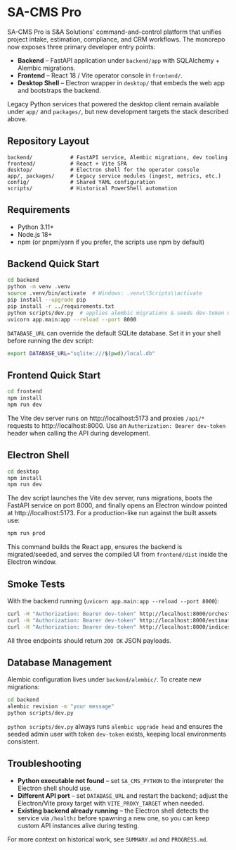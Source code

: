 # SA-CMS Pro

SA-CMS Pro is S&A Solutions' command-and-control platform that unifies project intake, estimation, compliance, and CRM workflows. The monorepo now exposes three primary developer entry points:

- **Backend** – FastAPI application under `backend/app` with SQLAlchemy + Alembic migrations.
- **Frontend** – React 18 / Vite operator console in `frontend/`.
- **Desktop Shell** – Electron wrapper in `desktop/` that embeds the web app and bootstraps the backend.

Legacy Python services that powered the desktop client remain available under `app/` and `packages/`, but new development targets the stack described above.

## Repository Layout

```
backend/            # FastAPI service, Alembic migrations, dev tooling
frontend/           # React + Vite SPA
desktop/            # Electron shell for the operator console
app/, packages/     # Legacy service modules (ingest, metrics, etc.)
config/             # Shared YAML configuration
scripts/            # Historical PowerShell automation
```

## Requirements

- Python 3.11+
- Node.js 18+
- npm (or pnpm/yarn if you prefer, the scripts use npm by default)

## Backend Quick Start

```bash
cd backend
python -m venv .venv
source .venv/bin/activate  # Windows: .venv\\Scripts\\activate
pip install --upgrade pip
pip install -r ../requirements.txt
python scripts/dev.py  # applies alembic migrations & seeds dev-token user
uvicorn app.main:app --reload --port 8000
```

`DATABASE_URL` can override the default SQLite database. Set it in your shell before running the dev script:

```bash
export DATABASE_URL="sqlite:///$(pwd)/local.db"
```

## Frontend Quick Start

```bash
cd frontend
npm install
npm run dev
```

The Vite dev server runs on http://localhost:5173 and proxies `/api/*` requests to http://localhost:8000. Use an `Authorization: Bearer dev-token` header when calling the API during development.

## Electron Shell

```bash
cd desktop
npm install
npm run dev
```

The dev script launches the Vite dev server, runs migrations, boots the FastAPI service on port 8000, and finally opens an Electron window pointed at http://localhost:5173. For a production-like run against the built assets use:

```bash
npm run prod
```

This command builds the React app, ensures the backend is migrated/seeded, and serves the compiled UI from `frontend/dist` inside the Electron window.

## Smoke Tests

With the backend running (`uvicorn app.main:app --reload --port 8000`):

```bash
curl -H "Authorization: Bearer dev-token" http://localhost:8000/orchestrator
curl -H "Authorization: Bearer dev-token" http://localhost:8000/estimate
curl -H "Authorization: Bearer dev-token" http://localhost:8000/indices/regions
```

All three endpoints should return `200 OK` JSON payloads.

## Database Management

Alembic configuration lives under `backend/alembic/`. To create new migrations:

```bash
cd backend
alembic revision -m "your message"
python scripts/dev.py
```

`python scripts/dev.py` always runs `alembic upgrade head` and ensures the seeded admin user with token `dev-token` exists, keeping local environments consistent.

## Troubleshooting

- **Python executable not found** – set `SA_CMS_PYTHON` to the interpreter the Electron shell should use.
- **Different API port** – set `DATABASE_URL` and restart the backend; adjust the Electron/Vite proxy target with `VITE_PROXY_TARGET` when needed.
- **Existing backend already running** – the Electron shell detects the service via `/healthz` before spawning a new one, so you can keep custom API instances alive during testing.

For more context on historical work, see `SUMMARY.md` and `PROGRESS.md`.
